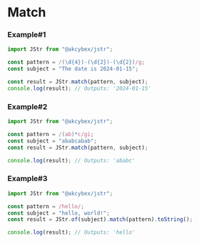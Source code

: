 # Match

### Example#1

```javascript
import JStr from "@akcybex/jstr";

const pattern = /(\d{4})-(\d{2})-(\d{2})/g;
const subject = "The date is 2024-01-15";

const result = JStr.match(pattern, subject);
console.log(result); // Outputs: '2024-01-15'
```

### Example#2

```javascript
import JStr from "@akcybex/jstr";

const pattern = /(ab)*c/gi;
const subject = "ababcabab";
const result = JStr.match(pattern, subject);

console.log(result); // Outputs: 'ababc'
```

### Example#3

```javascript
import JStr from "@akcybex/jstr";

const pattern = /hello/;
const subject = "hello, world!";
const result = JStr.of(subject).match(pattern).toString();

console.log(result); // Outputs: 'hello'
```
